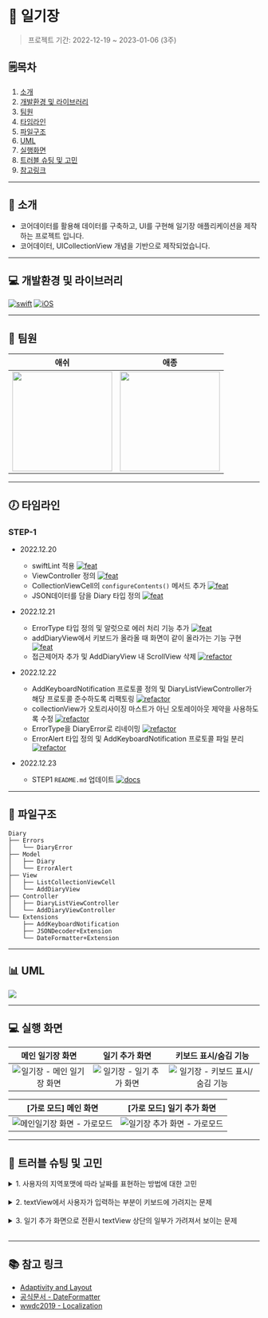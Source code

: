 # 📔 일기장
> 프로젝트 기간: 2022-12-19 ~ 2023-01-06 (3주)

## 🗒︎목차
1. [소개](#-소개)
2. [개발환경 및 라이브러리](#-개발환경-및-라이브러리)
3. [팀원](#-팀원)
4. [타임라인](#-타임라인)
5. [파일구조](#-파일구조)
6. [UML](#-uml)
7. [실행화면](#-실행-화면)
8. [트러블 슈팅 및 고민](#-트러블-슈팅-및-고민)
9. [참고링크](#-참고-링크)

---

## 👋 소개
- 코어데이터를 활용해 데이터를 구축하고, UI를 구현해 일기장 애플리케이션을 제작하는 프로젝트 입니다.
- 코어데이터, UICollectionView 개념을 기반으로 제작되었습니다.

---

## 💻 개발환경 및 라이브러리
[![swift](https://img.shields.io/badge/swift-5.6-orange)]()
[![iOS](https://img.shields.io/badge/iOS_Deployment_Target-14.0-blue)]()

---

## 🧑 팀원
|애쉬|애종|
|:---:|:---:|
|<img src= "https://avatars.githubusercontent.com/u/101683977?v=4" width ="200">|<img src = "https://i.imgur.com/HWcJ7i7.jpg" width=200 height=200>|


---

## 🕖 타임라인

### STEP-1
- 2022.12.20
  - swiftLint 적용 [![feat](https://img.shields.io/badge/feat-green)]()
  - ViewController 정의 [![feat](https://img.shields.io/badge/feat-green)]()
  - CollectionViewCell의 `configureContents()` 메서드 추가 [![feat](https://img.shields.io/badge/feat-green)]()
  - JSON데이터를 담을 Diary 타입 정의 [![feat](https://img.shields.io/badge/feat-green)]()

- 2022.12.21
  - ErrorType 타입 정의 및 알럿으로 에러 처리 기능 추가 [![feat](https://img.shields.io/badge/feat-green)]()
  - addDiaryView에서 키보드가 올라올 때 화면이 같이 올라가는 기능 구현 [![feat](https://img.shields.io/badge/feat-green)]()
  - 접근제어자 추가 및 AddDiaryView 내 ScrollView 삭제 [![refactor](https://img.shields.io/badge/refactor-blue)]()

- 2022.12.22
  - AddKeyboardNotification 프로토콜 정의 및 DiaryListViewController가 해당 프로토콜 준수하도록 리팩토링 [![refactor](https://img.shields.io/badge/refactor-blue)]()
  - collectionView가 오토리사이징 마스트가 아닌 오토레이아웃 제약을 사용하도록 수정 [![refactor](https://img.shields.io/badge/refactor-blue)]()
  - ErrorType을 DiaryError로 리네이밍 [![refactor](https://img.shields.io/badge/refactor-blue)]()
  - ErrorAlert 타입 정의 및 AddKeyboardNotification 프로토콜 파일 분리 [![refactor](https://img.shields.io/badge/refactor-blue)]()

- 2022.12.23
  - STEP1 `README.md` 업데이트 [![docs](https://img.shields.io/badge/docs-yellow)]()

---

## 💾 파일구조
```
Diary
├── Errors
│   └── DiaryError
├── Model
│   ├── Diary
│   └── ErrorAlert
├── View
│   ├── ListCollectionViewCell
│   └── AddDiaryView
├── Controller
│   ├── DiaryListViewController
│   └── AddDiaryViewController
└── Extensions
    ├── AddKeyboardNotification
    ├── JSONDecoder+Extension
    └── DateFormatter+Extension
```

---

## 📊 UML
![](https://i.imgur.com/t2uDfsz.jpg)

---

## 💻 실행 화면
| 메인 일기장 화면 | 일기 추가 화면 | 키보드 표시/숨김 기능 |
|:----:|:----:|:----:|
|![일기장 - 메인 일기장 화면](https://i.imgur.com/jwZvR30.png)|![일기장 - 일기 추가 화면](https://i.imgur.com/uw41pJN.gif)|![일기장 - 키보드 표시/숨김 기능](https://i.imgur.com/LjQgJEc.gif)|

| [가로 모드] 메인 화면 | [가로 모드] 일기 추가 화면 |
|:----:|:----:|
|![메인일기장 화면 - 가로모드](https://i.imgur.com/2Wk06zm.png)|![일기장 추가 화면 - 가로모드](https://i.imgur.com/qePeOGP.png)|

---

## 🎯 트러블 슈팅 및 고민

<details>
<summary>1. 사용자의 지역포맷에 따라 날짜를 표현하는 방법에 대한 고민</summary>
<div markdown="1">

- 유저의 언어 설정에 접근하는 방법을 사용해 Locale을 설정하고, 해당 Locale로 지역화된 날짜를 표시할 수 있도록 하였습니다.

```swift
let localeLanguage = Locale.preferredLanguages.first
DateFormatter().locale = Locale(identifier: localeLanguage ?? "ko-kr")
```

</div>
</details>
</br>

<details>
<summary>2. textView에서 사용자가 입력하는 부분이 키보드에 가려지는 문제</summary>
<div markdown="1">
    
 - 해당 문제를 해결하기 위해 총 3가지 방법을 시도해보았습니다.
    - view의 frame.y 를 이동시키기
      첫 번째 view의 frame을 올라가도록 변경하니 textView의 text가 네비게이션 바를 가려 이 방법은 적합하지 않다고 생각했습니다.
    - keyboardLayoutGuide 적용하기
        ```swift
        view.scrollView.bottomAnchor.constraint(equalTo: view.keyboardLayoutGuide.topAnchor, 
                                            constant: -10)
        ```
        위의 방법으로 비교적 간단하게 구현할 수 있었지만 iOS15버전부터 사용가능하기 때문에 다른 방법을 통해서도 해당기능을 구현할 줄 알아야 된다고 생각했습니다.
 - textView의 contentInset 변경하기
    - 현재 저희 코드에서 사용한 방법입니다. notification center를 통해 키보드가 나타날 때 키보드의 높이를 구하고, textView아래에 키보드의 높이만큼 여백을 추가해줬습니다.

</div>
</details>
</br>

<details>
<summary>3. 일기 추가 화면으로 전환시 textView 상단의 일부가 가려져서 보이는 문제</summary>
<div markdown="1">
    
  - 기존에는 아래 이미지와 같이 일기 추가 화면으로 전환했을 때, textView의 상단이 가려진 채로 전환되는 문제가 있었습니다.
    ![](https://i.imgur.com/b2lxdRL.png)
  - 해당 문제에 대해 확인해보니 UITextView는 기본값으로 마진을 가지고 있다는 것을 공식문서에서 확인할 수 있었습니다.
    ```swift
    This property provides text margins for text laid out in the text view. By default the value of this property is (8, 0, 8, 0).
    ```
  - 마진을 제거하기 위해 아래의 코드를 사용해 문제를 해결했습니다.
    ```swift
    self.textView.textContainerInset = .zero
    ```

</div>
</details>
</br>
    
---

## 📚 참고 링크
- [Adaptivity and Layout](https://developer.apple.com/design/human-interface-guidelines/ios/visual-design/adaptivity-and-layout/)
- [공식문서 - DateFormatter](https://developer.apple.com/documentation/foundation/dateformatter)
- [wwdc2019 - Localization](https://developer.apple.com/videos/play/wwdc2019/403/)
